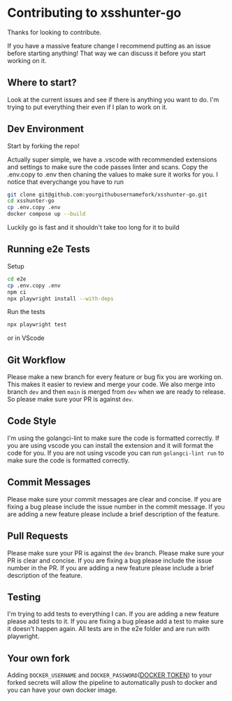 # Contributing to xsshunter-go

Thanks for looking to contribute.

If you have a massive feature change I recommend putting as an issue before starting anything! That way we can discuss it before you start working on it.

## Where to start?

Look at the current issues and see if there is anything you want to do. I'm trying to put everything their even if I plan to work on it.

## Dev Environment

Start by forking the repo!

Actually super simple, we have a .vscode with recommended extensions and settings to make sure the code passes linter and scans.
Copy the .env.copy to .env then chaning the values to make sure it works for you. I notice that everychange you have to run 
```bash
git clone git@github.com:yourgithubusernamefork/xsshunter-go.git
cd xsshunter-go
cp .env.copy .env
docker compose up --build
```

Luckily go is fast and it shouldn't take too long for it to build

## Running e2e Tests

Setup
```bash
cd e2e
cp .env.copy .env
npm ci
npx playwright install --with-deps
```

Run the tests
```bash
npx playwright test
```
or in VScode

## Git Workflow

Please make a new branch for every feature or bug fix you are working on. This makes it easier to review and merge your code. We also merge into branch `dev` and then `main` is merged from `dev` when we are ready to release. So please make sure your PR is against `dev`.

## Code Style

I'm using the golangci-lint to make sure the code is formatted correctly. If you are using vscode you can install the extension and it will format the code for you. If you are not using vscode you can run `golangci-lint run` to make sure the code is formatted correctly.

## Commit Messages

Please make sure your commit messages are clear and concise. If you are fixing a bug please include the issue number in the commit message. If you are adding a new feature please include a brief description of the feature.

## Pull Requests

Please make sure your PR is against the `dev` branch. Please make sure your PR is clear and concise. If you are fixing a bug please include the issue number in the PR. If you are adding a new feature please include a brief description of the feature.

## Testing

I'm trying to add tests to everything I can. If you are adding a new feature please add tests to it. If you are fixing a bug please add a test to make sure it doesn't happen again. All tests are in the e2e folder and are run with playwright.

## Your own fork

Adding `DOCKER_USERNAME` and `DOCKER_PASSWORD`([DOCKER TOKEN](https://hub.docker.com/settings/security)) to your forked secrets will allow the pipeline to automatically push to docker and you can have your own docker image.

